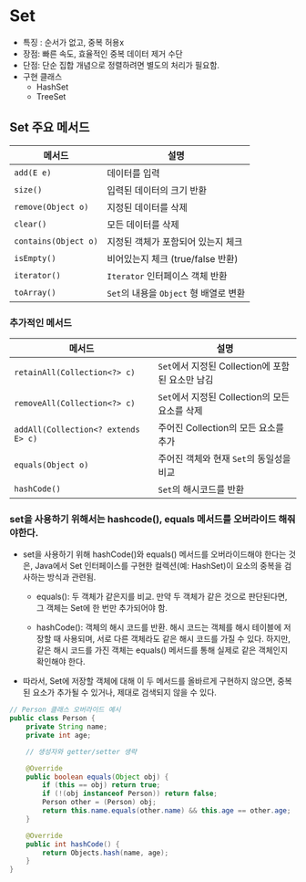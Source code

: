 # Set
- 특징 : 순서가 없고, 중복 허용x
- 장점: 빠른 속도, 효율적인 중복 데이터 제거 수단
- 단점: 단순 집합 개념으로 정렬하려면 별도의 처리가 필요함.
- 구현 클래스
    - HashSet
    - TreeSet


## Set 주요 메서드

| 메서드                              | 설명                                                                 |
|----------------------------------|--------------------------------------------------------------------|
| `add(E e)`                       | 데이터를 입력                                                       |
| `size()`                         | 입력된 데이터의 크기 반환                                            |
| `remove(Object o)`               | 지정된 데이터를 삭제                                                 |
| `clear()`                        | 모든 데이터를 삭제                                                   |
| `contains(Object o)`             | 지정된 객체가 포함되어 있는지 체크                                     |
| `isEmpty()`                      | 비어있는지 체크 (true/false 반환)                                    |
| `iterator()`                     | `Iterator` 인터페이스 객체 반환                                       |
| `toArray()`                      | `Set`의 내용을 `Object` 형 배열로 변환                                |

### 추가적인 메서드

| 메서드                              | 설명                                                                 |
|----------------------------------|--------------------------------------------------------------------|
| `retainAll(Collection<?> c)`     | `Set`에서 지정된 Collection에 포함된 요소만 남김                          |
| `removeAll(Collection<?> c)`     | `Set`에서 지정된 Collection의 모든 요소를 삭제                           |
| `addAll(Collection<? extends E> c)` | 주어진 Collection의 모든 요소를 추가                                  |
| `equals(Object o)`               | 주어진 객체와 현재 `Set`의 동일성을 비교                               |
| `hashCode()`                     | `Set`의 해시코드를 반환                                                |


### set을 사용하기 위해서는 hashcode(), equals 메서드를 오버라이드 해줘야한다.

- set을 사용하기 위해 hashCode()와 equals() 메서드를 오버라이드해야 한다는 것은, Java에서 Set 인터페이스를 구현한 컬렉션(예: HashSet)이 요소의 중복을 검사하는 방식과 관련됨.

    - equals(): 두 객체가 같은지를 비교. 만약 두 객체가 같은 것으로 판단된다면, 그 객체는 Set에 한 번만 추가되어야 함.

    - hashCode(): 객체의 해시 코드를 반환. 해시 코드는 객체를 해시 테이블에 저장할 때 사용되며, 서로 다른 객체라도 같은 해시 코드를 가질 수 있다. 하지만, 같은 해시 코드를 가진 객체는 equals() 메서드를 통해 실제로 같은 객체인지 확인해야 한다.

- 따라서, Set에 저장할 객체에 대해 이 두 메서드를 올바르게 구현하지 않으면, 중복된 요소가 추가될 수 있거나, 제대로 검색되지 않을 수 있다.

```java
// Person 클래스 오버라이드 예시
public class Person {
    private String name;
    private int age;

    // 생성자와 getter/setter 생략

    @Override
    public boolean equals(Object obj) {
        if (this == obj) return true;
        if (!(obj instanceof Person)) return false;
        Person other = (Person) obj;
        return this.name.equals(other.name) && this.age == other.age;
    }

    @Override
    public int hashCode() {
        return Objects.hash(name, age);
    }
}
```